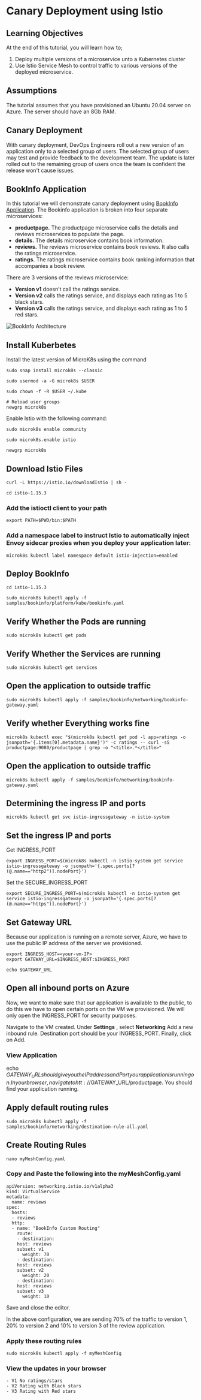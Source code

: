 # Canary Deployment using Istio

## Learning Objectives
At the end of this tutorial, you will learn how to;
1. Deploy multiple versions of a microservice unto a Kubernetes cluster
2. Use Istio Service Mesh to control traffic to various versions of the deployed microservice.

## Assumptions
The tutorial assumes that you have provisioned an Ubuntu 20.04 server on Azure.
The server should have an 8Gb RAM.

## Canary Deployment
With canary deployment, DevOps Engineers roll out a new version of an application only to a selected group of users.
The selected group of users may test and provide feedback to the development team. The update is later rolled out to the remaining 
group of users once the team is confident the release won't cause issues.

## BookInfo Application
In this tutorial we will demonstrate canary deployment using [BookInfo Application](https://istio.io/latest/docs/examples/bookinfo/).
The Bookinfo application is broken into four separate microservices:

* **productpage.** The productpage microservice calls the details and reviews microservices to populate the page.
* **details.** The details microservice contains book information.
* **reviews.** The reviews microservice contains book reviews. It also calls the ratings microservice.
* **ratings.** The ratings microservice contains book ranking information that accompanies a book review.


There are 3 versions of the reviews microservice:

* **Version v1** doesn’t call the ratings service.
* **Version v2** calls the ratings service, and displays each rating as 1 to 5 black stars.
* **Version v3** calls the ratings service, and displays each rating as 1 to 5 red stars.

![BookInfo Architecture](https://istio.io/latest/docs/examples/bookinfo/noistio.svg)

## Install Kuberbetes
Install the latest version of MicroK8s using the command

    sudo snap install microk8s --classic
    
    sudo usermod -a -G microk8s $USER
	
	sudo chown -f -R $USER ~/.kube
    
    # Reload user groups
    newgrp microk8s

Enable Istio with the following command:
    
    sudo microk8s enable community
    
    sudo microk8s.enable istio
    
    newgrp microk8s
## Download Istio Files
    
    curl -L https://istio.io/downloadIstio | sh -

    cd istio-1.15.3

### Add the istioctl client to your path 
    
    export PATH=$PWD/bin:$PATH
    
### Add a namespace label to instruct Istio to automatically inject Envoy sidecar proxies when you deploy your application later:    
    
    microk8s kubectl label namespace default istio-injection=enabled
    
## Deploy BookInfo
    
    cd istio-1.15.3
    
    sudo microk8s kubectl apply -f samples/bookinfo/platform/kube/bookinfo.yaml
    
## Verify Whether the Pods are running
    
    sudo microk8s kubectl get pods

## Verify Whether the Services are running
    
    sudo microk8s kubectl get services
 
    
## Open the application to outside traffic

    sudo microk8s kubectl apply -f samples/bookinfo/networking/bookinfo-gateway.yaml
    
## Verify whether Everything works fine
	microk8s kubectl exec "$(microk8s kubectl get pod -l app=ratings -o jsonpath='{.items[0].metadata.name}')" -c ratings -- curl -sS productpage:9080/productpage | grep -o "<title>.*</title>"
<title>Simple Bookstore App</title>


## Open the application to outside traffic
	
	microk8s kubectl apply -f samples/bookinfo/networking/bookinfo-gateway.yaml

## Determining the ingress IP and ports

	microk8s kubectl get svc istio-ingressgateway -n istio-system
	

## Set the ingress IP and ports

Get INGRESS_PORT

	export INGRESS_PORT=$(microk8s kubectl -n istio-system get service istio-ingressgateway -o jsonpath='{.spec.ports[?(@.name=="http2")].nodePort}')

Set the SECURE_INGRESS_PORT

	export SECURE_INGRESS_PORT=$(microk8s kubectl -n istio-system get service istio-ingressgateway -o jsonpath='{.spec.ports[?(@.name=="https")].nodePort}')



## Set Gateway URL
Because our application is running on a remote server, Azure, we have to use the public IP address of the server we provisioned.
	
	export INGRESS_HOST=<your-vm-IP>
	export GATEWAY_URL=$INGRESS_HOST:$INGRESS_PORT
	
	echo $GATEWAY_URL

## Open all inbound ports on Azure
Now, we want to make sure that our application is available to the public, to do this we have to open certain ports on the VM we provisioned.
We will only open the INGRESS_PORT for security purposes.

Navigate to the VM created. Under **Settings** , select **Networking**
Add a new inbound rule. Destination port should be your INGRESS_PORT. Finally, click on Add.

### View Application
echo $GATEWAY_URL should give you the IP address and Port your application is running on.
In your browser, navigate to htt://$GATEWAY_URL/productpage. You should find your application running.

## Apply default routing rules

	sudo microk8s kubectl apply -f samples/bookinfo/networking/destination-rule-all.yaml
	
## Create Routing Rules

	nano myMeshConfig.yaml

### Copy and Paste the following into the myMeshConfig.yaml

	apiVersion: networking.istio.io/v1alpha3
	kind: VirtualService
	metadata:
	  name: reviews
	spec:
	  hosts:
	  - reviews
	  http:
	  - name: "BookInfo Custom Routing"
	    route:
	    - destination:
		host: reviews
		subset: v1
	      weight: 70
	    - destination:
		host: reviews
		subset: v2
	      weight: 20
	    - destination:
		host: reviews
		subset: v3
	      weight: 10   
      



Save and close the editor.

In the above configuration, we are sending 70% of the traffic to version 1, 20% to version 2 and 10% to version 3 of the review application.

### Apply these routing rules

	sudo microk8s kubectl apply -f myMeshConfig

### View the updates in your browser

	- V1 No ratings/stars
	- V2 Rating with Black stars
	- V3 Rating with Red stars
	
